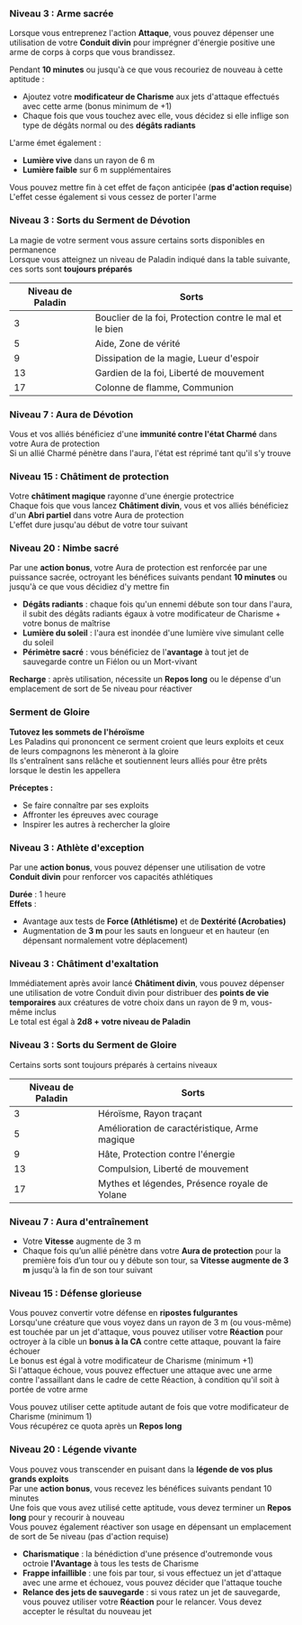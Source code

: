 
### Niveau 3 : Arme sacrée

Lorsque vous entreprenez l'action **Attaque**, vous pouvez dépenser une utilisation de votre **Conduit divin** pour imprégner d'énergie positive une arme de corps à corps que vous brandissez.

Pendant **10 minutes** ou jusqu'à ce que vous recouriez de nouveau à cette aptitude :

- Ajoutez votre **modificateur de Charisme** aux jets d'attaque effectués avec cette arme (bonus minimum de +1)
- Chaque fois que vous touchez avec elle, vous décidez si elle inflige son type de dégâts normal ou des **dégâts radiants**


L'arme émet également :

- **Lumière vive** dans un rayon de 6 m
- **Lumière faible** sur 6 m supplémentaires


Vous pouvez mettre fin à cet effet de façon anticipée (**pas d'action requise**)  
L'effet cesse également si vous cessez de porter l'arme

### Niveau 3 : Sorts du Serment de Dévotion

La magie de votre serment vous assure certains sorts disponibles en permanence  
Lorsque vous atteignez un niveau de Paladin indiqué dans la table suivante, ces sorts sont **toujours préparés**

|Niveau de Paladin|Sorts|
|---|---|
|3|Bouclier de la foi, Protection contre le mal et le bien|
|5|Aide, Zone de vérité|
|9|Dissipation de la magie, Lueur d'espoir|
|13|Gardien de la foi, Liberté de mouvement|
|17|Colonne de flamme, Communion|

### Niveau 7 : Aura de Dévotion

Vous et vos alliés bénéficiez d'une **immunité contre l'état Charmé** dans votre Aura de protection  
Si un allié Charmé pénètre dans l'aura, l'état est réprimé tant qu'il s'y trouve

### Niveau 15 : Châtiment de protection

Votre **châtiment magique** rayonne d'une énergie protectrice  
Chaque fois que vous lancez **Châtiment divin**, vous et vos alliés bénéficiez d'un **Abri partiel** dans votre Aura de protection  
L'effet dure jusqu'au début de votre tour suivant

### Niveau 20 : Nimbe sacré

Par une **action bonus**, votre Aura de protection est renforcée par une puissance sacrée, octroyant les bénéfices suivants pendant **10 minutes** ou jusqu'à ce que vous décidiez d'y mettre fin

- **Dégâts radiants** : chaque fois qu'un ennemi débute son tour dans l'aura, il subit des dégâts radiants égaux à votre modificateur de Charisme + votre bonus de maîtrise
- **Lumière du soleil** : l'aura est inondée d'une lumière vive simulant celle du soleil
- **Périmètre sacré** : vous bénéficiez de l'**avantage** à tout jet de sauvegarde contre un Fiélon ou un Mort-vivant

**Recharge** : après utilisation, nécessite un **Repos long** ou le dépense d'un emplacement de sort de 5e niveau pour réactiver

### Serment de Gloire

**Tutovez les sommets de l'héroïsme**  
Les Paladins qui prononcent ce serment croient que leurs exploits et ceux de leurs compagnons les mèneront à la gloire  
Ils s'entraînent sans relâche et soutiennent leurs alliés pour être prêts lorsque le destin les appellera

**Préceptes :**

- Se faire connaître par ses exploits
- Affronter les épreuves avec courage
- Inspirer les autres à rechercher la gloire

### Niveau 3 : Athlète d'exception

Par une **action bonus**, vous pouvez dépenser une utilisation de votre **Conduit divin** pour renforcer vos capacités athlétiques

**Durée** : 1 heure  
**Effets** :

- Avantage aux tests de **Force (Athlétisme)** et de **Dextérité (Acrobaties)**
- Augmentation de **3 m** pour les sauts en longueur et en hauteur (en dépensant normalement votre déplacement)


### Niveau 3 : Châtiment d'exaltation

Immédiatement après avoir lancé **Châtiment divin**, vous pouvez dépenser une utilisation de votre Conduit divin pour distribuer des **points de vie temporaires** aux créatures de votre choix dans un rayon de 9 m, vous-même inclus  
Le total est égal à **2d8 + votre niveau de Paladin**

### Niveau 3 : Sorts du Serment de Gloire

Certains sorts sont toujours préparés à certains niveaux

|Niveau de Paladin|Sorts|
|---|---|
|3|Héroïsme, Rayon traçant|
|5|Amélioration de caractéristique, Arme magique|
|9|Hâte, Protection contre l'énergie|
|13|Compulsion, Liberté de mouvement|
|17|Mythes et légendes, Présence royale de Yolane|

### Niveau 7 : Aura d'entraînement

- Votre **Vitesse** augmente de 3 m
- Chaque fois qu’un allié pénètre dans votre **Aura de protection** pour la première fois d’un tour ou y débute son tour, sa **Vitesse augmente de 3 m** jusqu'à la fin de son tour suivant


### Niveau 15 : Défense glorieuse

Vous pouvez convertir votre défense en **ripostes fulgurantes**  
Lorsqu'une créature que vous voyez dans un rayon de 3 m (ou vous-même) est touchée par un jet d'attaque, vous pouvez utiliser votre **Réaction** pour octroyer à la cible un **bonus à la CA** contre cette attaque, pouvant la faire échouer  
Le bonus est égal à votre modificateur de Charisme (minimum +1)  
Si l'attaque échoue, vous pouvez effectuer une attaque avec une arme contre l'assaillant dans le cadre de cette Réaction, à condition qu'il soit à portée de votre arme

Vous pouvez utiliser cette aptitude autant de fois que votre modificateur de Charisme (minimum 1)  
Vous récupérez ce quota après un **Repos long**

### Niveau 20 : Légende vivante

Vous pouvez vous transcender en puisant dans la **légende de vos plus grands exploits**  
Par une **action bonus**, vous recevez les bénéfices suivants pendant 10 minutes  
Une fois que vous avez utilisé cette aptitude, vous devez terminer un **Repos long** pour y recourir à nouveau  
Vous pouvez également réactiver son usage en dépensant un emplacement de sort de 5e niveau (pas d'action requise)

- **Charismatique** : la bénédiction d'une présence d'outremonde vous octroie **l'Avantage** à tous les tests de Charisme
- **Frappe infaillible** : une fois par tour, si vous effectuez un jet d'attaque avec une arme et échouez, vous pouvez décider que l'attaque touche
- **Relance des jets de sauvegarde** : si vous ratez un jet de sauvegarde, vous pouvez utiliser votre **Réaction** pour le relancer. Vous devez accepter le résultat du nouveau jet